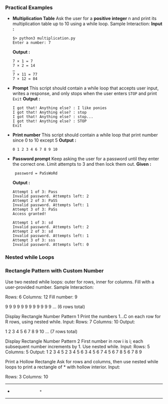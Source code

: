 ### **Practical Examples**

- **Multiplication Table**
	Ask the user for a **positive integer** n and print its multiplication table up to 10 using a while loop.
	Sample Interaction:
	**Input :**
	```shell
	$> python3 multiplication.py
	Enter a number: 7
	```
	**Output :**
	```shell
	7 × 1 = 7
	7 × 2 = 14
	…
	7 × 11 = 77
	7 × 12 = 84
	```

- **Prompt**
	This script should contain a while loop that accepts user input, writes a response,
	and only stops when the user enters `STOP` and print `Exit`
	**Output :**
	```shell
	I got that! Anything else? : I like ponies
	I got that! Anything else? : stop
	I got that! Anything else? : stop...
	I got that! Anything else? : STOP
	Exit
	```

- **Print number**
	This script should contain a while loop that print number since 0 to 10 except 5
	**Output :**
	```shell
	0 1 2 3 4 6 7 8 9 10
	```
- **Password prompt**
   Keep asking the user for a password until they enter the correct one. Limit attempts to 3 and then lock them out.
   **Given :**
   ```
	password = PaSsWoRd
	```
	**Output :**
	```shell
	Attempt 1 of 3: Pass
	Invalid password. Attempts left: 2
	Attempt 2 of 3: PaSS
	Invalid password. Attempts left: 1
	Attempt 3 of 3: PaSs
	Access granted!
	```
	```shell
	Attempt 1 of 3: sd
	Invalid password. Attempts left: 2
	Attempt 2 of 3: sd
	Invalid password. Attempts left: 1
	Attempt 3 of 3: sss
	Invalid password. Attempts left: 0
	```


### Nested while Loops
### Rectangle Pattern with Custom Number

Use two nested while loops: outer for rows, inner for columns. Fill with a user-provided number.
Sample Interaction:


Rows: 6
Columns: 12
Fill number: 9

9 9 9 9 9 9 9 9 9 9 9 9
… (6 rows total)

Display Rectangle Number Pattern 1
Print the numbers 1…C on each row for R rows, using nested while.
Input: Rows: 7
Columns: 10
Output:

1 2 3 4 5 6 7 8 9 10
… (7 rows total)

Display Rectangle Number Pattern 2
First number in row i is i; each subsequent number increments by 1. Use nested while.
Input: Rows: 5
Columns: 5
Output:
1 2 3 4 5
2 3 4 5 6
3 4 5 6 7
4 5 6 7 8
5 6 7 8 9


Print a Hollow Rectangle
Ask for rows and columns, then use nested while loops to print a rectangle of * with hollow interior.
Input:

Rows: 3
Columns: 10

* * * * * * * * * *
*                 *
* * * * * * * * * *

